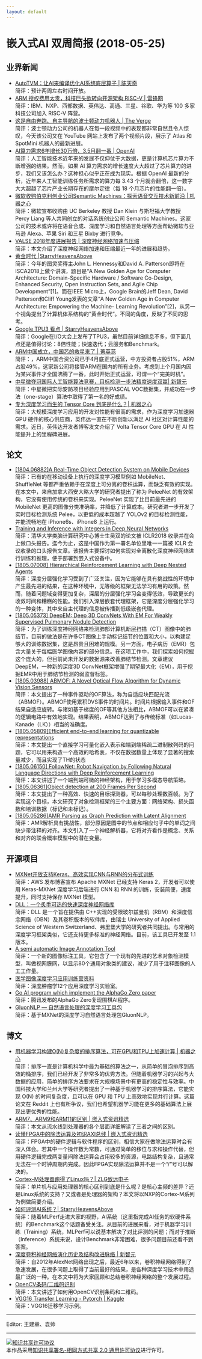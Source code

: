 ```yaml
---
layout: default
---
```


# 嵌入式AI 双周简报 (2018-05-25)

## 业界新闻
- [AutoTVM：让AI来编译优化AI系统底层算子 | 陈天奇](https://zhuanlan.zhihu.com/p/37181530)<br />
简评：预计两周左右时间开放。
- [ARM 授权费用太贵，科技巨头欲转向开源架构 RISC-V | 雷锋网](https://www.leiphone.com/news/201805/8Nubo2qqdS7P8YRD.html?viewType=weixin)<br />
简评：IBM、NXP、西部数据、英伟达、高通、三星、谷歌、华为等 100 多家科技公司加入 RISC-V 阵营。
- [这是自由奔跑、自主导航的波士顿动力机器人 | The Verge](https://mp.weixin.qq.com/s/Mv6u5z_dzi6WRsk6KuAk6Q)<br />
简评：波士顿动力公司的机器人在每一段视频中的表现都非常自然且令人惊叹，今天该公司又在 YouTube 网站上发布了两个视频片段，展示了 Atlas 和 SpotMini 机器人的最新进展。
- [AI算力需求6年增长30万倍、3.5月翻一番 | OpenAI](https://mp.weixin.qq.com/s/b8R38i6Z9Vlr3FVMbiIexQ)<br />
简评：人工智能技术近年来的发展不仅仰仗于大数据，更是计算机芯片算力不断增强的结果。然而，如果 AI 算力需求的增长速度大大超过了芯片算力的进步，我们又该怎么办？这种担心似乎正在成为现实。根据 OpenAI 最新的分析，近年来人工智能训练任务所需求的算力每 3.43 个月就会翻倍，这一数字大大超越了芯片产业长期存在的摩尔定律（每 18 个月芯片的性能翻一倍）。
- [微软收购伯克利创业公司Semantic Machines：探索语音交互技术新前沿 | 机器之心](https://mp.weixin.qq.com/s/bS95_dxVeptCN_xTf-c8DQ)<br /> 
简评：微软宣布收购由 UC Berkeley 教授 Dan Klein 与斯坦福大学教授 Percy Liang 等人共同创立的对话系统创业公司 Semantic Machines。这家公司的技术或许将在语音合成、深度学习和自然语言处理等方面帮助微软与亚马逊 Alexa、苹果 Siri 和三星 Bixby 进行竞争。
- [VALSE 2018年度进展报告 | 深度神经网络加速与压缩](https://mp.weixin.qq.com/s/IPN6YFMUTYQkUDaASUVB0g)<br />
简评：本文介绍了深度神经网络加速和压缩最近一年的进展和趋势。
- [黄金时代 |StarryHeavensAbove](https://mp.weixin.qq.com/s/Mb0CzNZmDU84WV6A47Bcig)<br />
简评：今年的图灵奖得主John L. Hennessy和David A. Patterson即将在ISCA2018上做个讲演，题目是“A New Golden Age for Computer Architecture: Domain-Specific Hardware / Software Co-Design, Enhanced Security, Open Instruction Sets, and Agile Chip Development”[1]。而在IEEE Micro上，Google Brain的Jeff Dean, David Patterson和Cliff Young发表的文章“A New Golden Age in Computer Architecture: Empowering the Machine- Learning Revolution”[2]，从另一个视角提出了计算机体系结构的”黄金时代“。不同的角度，反映了不同的思考。
- [Google TPU3 看点 | StarryHeavensAbove](https://mp.weixin.qq.com/s/b22p26_delWfSpy9kDJKhA)<br />
简评：Google在I/O大会上发布了TPU3，虽然目前详细信息不多，但下面几点还是值得讨论：8倍性能；快速迭代；云服务和Benchmark。
- [ARM中国成立，中国芯的救星来了 | 菁英范](https://mp.weixin.qq.com/s/wth4hMmMQFl8RqY992pAAg)<br />
简评：，ARM中国合资公司已于4月底正式运营，中方投资者占股51%，ARM占股49%，这家新公司将接管ARM在国内的所有业务。考虑到上个月国内因为某兴事件才全国沸腾了一番，此时开始正式运营，可谓一个“完美时机”。
- [中星微夺冠国际人工智能算法竞赛，目标检测一步法精度速度双赢| 新智元](https://mp.weixin.qq.com/s/Ck_GDv1Xo-YMZcu-00gTOA)<br />
简评：中星微把实际安防项目经验应用到PASCAL VOC数据集，并成功在一步法（one-stage）算法中取得了第一名的好成绩。
- [专为深度学习而生的 Tensor Core 到底是什么？| 机器之心](https://mp.weixin.qq.com/s/2-eMxUZ_5F_mNG2sO7HcVQ)<br />
简评：大规模深度学习应用的开发对性能有很高的需求，作为深度学习加速器 GPU 硬件的核心供应商，英伟达一直在不断创新以满足 AI 社区对计算性能的需求。近日，英伟达开发者博客发文介绍了 Volta Tensor Core GPU 在 AI 性能提升上的里程碑进展。


## 论文

- [[1804.06882]A Real-Time Object Detection System on Mobile Devices ](https://arxiv.org/pdf/1804.06882.pdf)<br />
简评：已有的在移动设备上执行的深度学习模型例如 MobileNet、 ShuffleNet 等都严重依赖于在深度上可分离的卷积运算，而缺乏有效的实现。在本文中，来自加拿大西安大略大学的研究者提出了称为 PeleeNet 的有效架构，它没有使用传统的卷积来实现。PeleeNet 实现了比目前最先进的 MobileNet 更高的图像分类准确率，并降低了计算成本。研究者进一步开发了实时目标检测系统 Pelee，以更低的成本超越了 YOLOv2 的目标检测性能，并能流畅地在 iPhone6s、iPhone8 上运行。
- [Training and Inference with Integers in Deep Neural Networks](https://openreview.net/forum?id=HJGXzmspb)<br />
简评：清华大学类脑计算研究中心博士生吴双的论文被 ICLR2018 收录并在会上做口头报告。迄今为止，这是中国作为第一署名单位里唯一一篇被 ICLR 会议收录的口头报告文章。该报告主要探讨如何实现对全离散化深度神经网络进行训练和推理，便于部署到嵌入式设备中。
- [[1805.07008] Hierarchical Reinforcement Learning with Deep Nested Agents](https://arxiv.org/abs/1805.07008)<br />
简评：深度分层强化学习受到了广泛关注，因为它能够在具有挑战性的环境中产生最先进的结果，在这种环境中，无等级的框架无法学习有用的政策。然而，随着问题域变得更加复杂，深层的分层强化学习会变得低效，导致更长的收敛时间和糟糕的性能。我们引入深层嵌套代理框架，它是深度分层强化学习的一种变体，其中来自主代理的信息被传播到低级嵌套代理。
- [[1805.05373] DeepEM: Deep 3D ConvNets With EM For Weakly Supervised Pulmonary Nodule Detection](https://arxiv.org/abs/1805.05373)<br />
简评：为了训练深度神经网络来检测肺部计算机断层扫描（CT）图像中的肺结节，目前的做法是在许多CT图像上手动标记结节的位置和大小，以构建足够大的训练数据集，这是昂贵且困难的规模。另一方面，电子病历（EMR）包含大量关于每幅医学图像内容的部分信息。在这项工作中，我们探索如何挖掘这个庞大的，但目前尚未开发的数据源来改善肺结节检测。文章建议DeepEM，一种新的深度3D ConvNet框架增强了期望最大化（EM），用于挖掘EMR中用于肺结节检测的弱监督标签。
- [[1805.03988] ABMOF: A Novel Optical Flow Algorithm for Dynamic Vision Sensors](https://arxiv.org/abs/1805.03988)<br />
简评：本文提出了一种事件驱动的OF算法，称为自适应块匹配光流（ABMOF）。ABMOF使用累积DVS事件的时间片。时间片根据输入事件和OF结果自适应旋转。与诸如基于梯度的OF等其他方法相比，ABMOF可以在紧凑的逻辑电路中有效地实现。结果表明，ABMOF达到了与传统标准（如Lucas-Kanade（LK））相当的准确度。
- [[1805.05809]Efficient end-to-end learning for quantizable representations](https://arxiv.org/abs/1805.05809)<br />
简评：本文提出一个直接学习可量化嵌入表示和端到端稀疏二进制散列码的问题，它可以用来构造一个高效的哈希表，不仅在数据数量上体现了显著的搜索量减少，而且实现了TH的状态
- [[1805.06150] FollowNet: Robot Navigation by Following Natural Language Directions with Deep Reinforcement Learning](https://arxiv.org/abs/1805.06150)<br />
简评：本文讲述了一个端到端可微的神经架构，用于学习多模态导航策略。
- [[1805.06361]Object detection at 200 Frames Per Second ](https://arxiv.org/abs/1805.06361)<br />
简评：本文提出了一种高效、快速的目标探测器，可以每秒处理数百帧。为了实现这个目标，本文研究了对象检测框架的三个主要方面：网络架构、损失函数和培训数据（标记和未标记）。
- [[1805.05286]AMR Parsing as Graph Prediction with Latent Alignment ](https://arxiv.org/abs/1805.05286)<br />
简评：AMR解析具有挑战性，部分原因是图中的节点和相应句子中的单词之间缺少带注释的对齐。本文引入了一个神经解析器，它将对齐看作是概念、关系和对齐的联合概率模型中的潜在变量。


## 开源项目

- [MXNet开放支持Keras，高效实现CNN与RNN的分布式训练](https://mp.weixin.qq.com/s/CgxrvNfyu35SMvWBAt-5kg)<br />
简评：AWS 发布博客宣布 Apache MXNet 已经支持 Keras 2，开发者可以使用 Keras-MXNet 深度学习后端进行 CNN 和 RNN 的训练，安装简便，速度提升，同时支持保存 MXNet 模型。
- [DLL：一个炙手可热的快速深度神经网络库](https://github.com/wichtounet/dll)<br />
简评：DLL 是一个旨在提供由 C++实现的受限玻尔兹曼机（RBM）和深度信念网络（DBN）及其卷积版本的软件库，由瑞士 University of Applied Science of Western Switzerland、弗里堡大学的研究者共同提出。与常用的深度学习框架类似，它还支持更多标准的神经网络。目前，该工具已开发至 1.1 版本。
- [A semi automatic Image Annotation Tool](https://virajmavani.github.io/saiat/)<br />
简评：一个新的图像标注工具，它包含了一个现有的先进的艺术对象检测模型，叫做视网膜网，以显示80个通用对象类的建议，减少了用于注释图像的人工工作量。
- [医学图像深度学习应用训练营资料](https://github.com/bayesianio/applied-dl-2018)<br />
简评：深度肿瘤学12个应用深度学习实验室。
- [Go AI program which implement the AlphaGo Zero paper](https://github.com/Tencent/PhoenixGo)<br />
简评：腾讯发布的AlphaGo Zero复现围棋AI程序。
- [GluonNLP — 自然语言处理的深度学习工具包](https://zhuanlan.zhihu.com/p/36708892)<br />
简评：基于MXNet的深度学习自然语言处理包GluonNLP。

## 博文

- [用机器学习构建O(N)复杂度的排序算法，可在GPU和TPU上加速计算 | 机器之心](https://mp.weixin.qq.com/s/qos7VRFP7uYZ6Qt83KiPhw)<br />
简评：排序一直是计算机科学中最为基础的算法之一，从简单的冒泡排序到高效的桶排序，我们已经开发了非常多的优秀方法。但随着机器学习的兴起与大数据的应用，简单的排序方法要求在大规模场景中有更高的稳定性与效率。中国科技大学和兰州大学等研究者提出了一种基于机器学习的排序算法，它能实现 O(N) 的时间复杂度，且可以在 GPU 和 TPU 上高效地实现并行计算。这篇论文在 Reddit 上也有所争议，我们也希望机器学习能在更多的基础算法上展现出更优秀的性能。
- [ARM7、ARM9和ARM11的区别 | 嵌入式资讯精选](https://mp.weixin.qq.com/s/ouq2O5y7RXpZze8l7-Qnvg)<br />
简评：本文从流水线到处理器的各个层面详细解读了三者之间的区别。
- [读懂FPGA中的除法运算及初识AXI总线 | 嵌入式资讯精选](https://mp.weixin.qq.com/s/GRqtZG8C_aDRE7CwXRUhJA)<br />
简评：FPGA中的硬件逻辑与软件程序的区别，相信大家在做除法运算时会有深入体会。若其中一个操作数为常数，可通过简单的移位与求和操作代替，但用硬件逻辑完成两变量间除法运算会占用较多的资源，电路结构复杂，且通常无法在一个时钟周期内完成。因此FPGA实现除法运算并不是一个“/”号可以解决的。
- [Cortex-M处理器跑得了Linux吗？| ZLG致远电子]()<br />
简评：单片机与应用处理器的核心区别到底是什么呢？是核心主频的差异？还是Linux系统的支持？又或者是处理器的架构？本文将以NXP的Cortex-M系列为例做简要介绍。
- [如何评测AI系统？|  StarryHeavensAbove](https://mp.weixin.qq.com/s/N-X82yjS3rBrZSO8ZNdnDw)<br />
简评：随着MLPerf走进大家的视野，AI系统（这里指完成AI任务的软硬件系统）的Benchmark这个话题备受关注。从目前的进展来看，对于机器学习训练（Training）系统，MLPerf可以说基本解决了对比评测的问题；而对于推断（Inference）系统来说，设计Benchmark非常困难，很多问题目前还看不到答案。
- [深度卷积神经网络演化历史及结构改进脉络 | 新智元](https://mp.weixin.qq.com/s/28GtBOuAZkHs7JLRVLlSyg)<br />
简评：自2012年AlexNet网络出现之后，最近6年以来，卷积神经网络得到了急速发展，在很多问题上取得了当前最好的结果，是各种深度学习技术中用途最广泛的一种。在本文中将为大家回顾和总结卷积神经网络的整个发展过程。
- [OpenCV条码/二维码识别](https://www.pyimagesearch.com/2018/05/21/an-opencv-barcode-and-qr-code-scanner-with-zbar/)<br />
简评：本文讲述了如何用OpenCV识别条码和二维码。
- [VGG16 Transfer Learning - Pytorch | Kaggle](https://www.kaggle.com/carloalbertobarbano/vgg16-transfer-learning-pytorch/code)<br />
简评：VGG16迁移学习示例。

----

Editor: 王建章、袁帅

----

<a rel="license" href="http://creativecommons.org/licenses/by-sa/2.0/"><img alt="知识共享许可协议" style="border-width:0" src="https://i.creativecommons.org/l/by-sa/2.0/88x31.png" /></a><br />本作品采用<a rel="license" href="http://creativecommons.org/licenses/by-sa/2.0/">知识共享署名-相同方式共享 2.0 通用许可协议</a>进行许可。
